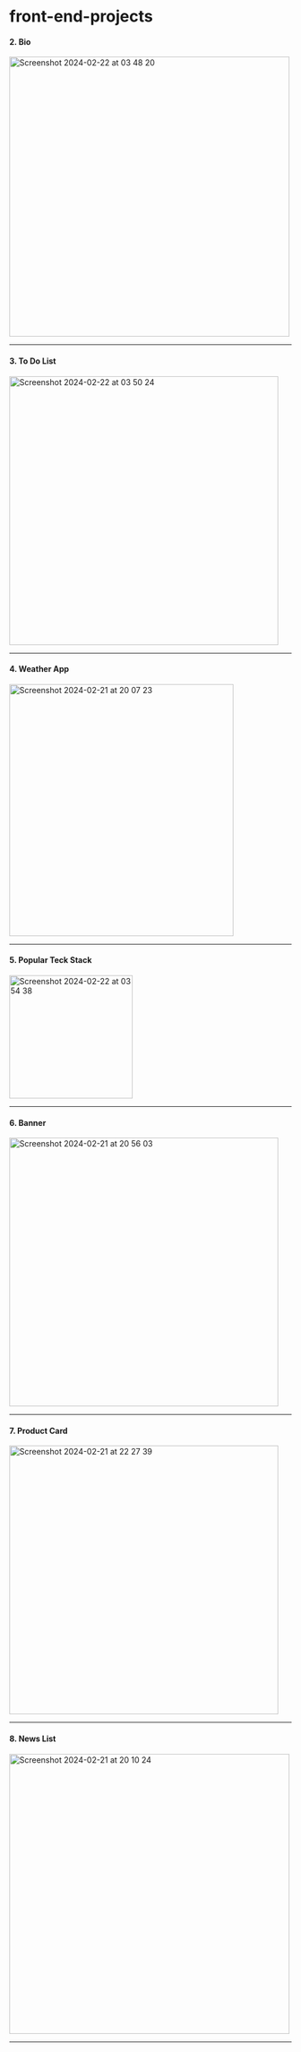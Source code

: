 # front-end-projects


<h4>2. Bio</h4>
<img width="500" alt="Screenshot 2024-02-22 at 03 48 20" src="https://github.com/abbyyvan/front-end-projects/assets/47904921/0b26d98a-d499-42f2-9b5d-89be35ad32c7">
<hr>

<h4>3. To Do List</h4>
<img width="480" alt="Screenshot 2024-02-22 at 03 50 24" src="https://github.com/abbyyvan/front-end-projects/assets/47904921/1f63a8d0-9ee4-41e9-9daa-1e8094002eb1">
<hr>


<h4>4. Weather App</h4>
<img width="400" height="450" alt="Screenshot 2024-02-21 at 20 07 23" src="https://github.com/abbyyvan/front-end-projects/assets/47904921/2b56c3b0-1248-4eb8-a437-8f082ea478b1">
<hr>

<h4>5. Popular Teck Stack</h4>
<img width="220" alt="Screenshot 2024-02-22 at 03 54 38" src="https://github.com/abbyyvan/front-end-projects/assets/47904921/17816d3a-b053-4e81-8a62-19377a3c9b8b">
<hr>

<h4>6. Banner</h4>
<img width="480" alt="Screenshot 2024-02-21 at 20 56 03" src="https://github.com/abbyyvan/front-end-projects/assets/47904921/c16d011b-1c7c-47a3-99f3-653236b565de">
<hr>
<h4>7. Product Card</h4>
<img width="480" alt="Screenshot 2024-02-21 at 22 27 39" src="https://github.com/abbyyvan/front-end-projects/assets/47904921/a2f4b100-2898-4acf-bc60-a4adba99c98a">
<hr>
<h4>8. News List</h4>
<img width="500" alt="Screenshot 2024-02-21 at 20 10 24" src="https://github.com/abbyyvan/front-end-projects/assets/47904921/866e746c-cb4a-471a-8105-c09cde2b1e24">
<hr>

